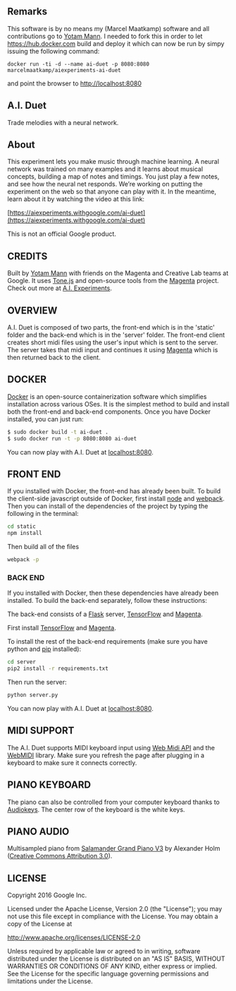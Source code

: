 ## Remarks

This software is by no means my (Marcel Maatkamp) software and all contributions go to [Yotam Mann](https://github.com/tambien). I needed to fork this in order to let https://hub.docker.com build and deploy it which can now be run by simpy issuing the following command:
```
docker run -ti -d --name ai-duet -p 8080:8080 marcelmaatkamp/aiexperiments-ai-duet
```
and point the browser to [http://localhost:8080](http://localhost:8080)

## A.I. Duet
Trade melodies with a neural network.

## About

This experiment lets you make music through machine learning. A neural network was trained on many examples and it learns about musical concepts, building a map of notes and timings. You just play a few notes, and see how the neural net responds. We’re working on putting the experiment on the web so that anyone can play with it. In the meantime, learn about it by watching the video at this link:

[https://aiexperiments.withgoogle.com/ai-duet](https://aiexperiments.withgoogle.com/ai-duet)

This is not an official Google product.

## CREDITS

Built by [Yotam Mann](https://github.com/tambien) with friends on the Magenta and Creative Lab teams at Google. It uses [Tone.js](https://github.com/Tonejs/Tone.js) and open-source tools from the [Magenta](https://github.com/tensorflow/magenta) project. Check out more at [A.I. Experiments](https://aiexperiments.withgoogle.com).

## OVERVIEW

A.I. Duet is composed of two parts, the front-end which is in the 'static' folder and the back-end which is in the 'server' folder. The front-end client creates short midi files using the user's input which is sent to the server. The server takes that midi input and continues it using [Magenta](https://github.com/tensorflow/magenta) which is then returned back to the client. 

## DOCKER

[Docker](https://www.docker.com/) is an open-source containerization software which simplifies installation across various OSes. It is the simplest method to build and install both the front-end and back-end components. Once you have Docker installed, you can just run: 

```bash
$ sudo docker build -t ai-duet .
$ sudo docker run -t -p 8080:8080 ai-duet
```

You can now play with A.I. Duet at [localhost:8080](http://localhost:8080).

## FRONT END

If you installed with Docker, the front-end has already been built. To build the client-side javascript outside of Docker, first install [node](https://nodejs.org) and [webpack](https://webpack.github.io/). Then you can install of the dependencies of the project by typing the following in the terminal: 

```bash
cd static
npm install
```

Then build all of the files

```bash
webpack -p
```

### BACK END

If you installed with Docker, then these dependencies have already been installed. To build the back-end separately, follow these instructions: 

The back-end consists of a [Flask](http://flask.pocoo.org/) server, [TensorFlow](https://www.tensorflow.org/) and [Magenta](https://github.com/tensorflow/magenta). 

First install [TensorFlow](https://www.tensorflow.org/versions/master/get_started/os_setup.html) and [Magenta](https://github.com/tensorflow/magenta#installation).

To install the rest of the back-end requirements (make sure you have python and [pip](https://pip.pypa.io/en/stable/installing/) installed):

```bash
cd server
pip2 install -r requirements.txt
```

Then run the server:

```bash
python server.py
```

You can now play with A.I. Duet at [localhost:8080](http://localhost:8080).

## MIDI SUPPORT

The A.I. Duet supports MIDI keyboard input using [Web Midi API](https://webaudio.github.io/web-midi-api/) and the [WebMIDI](https://github.com/cotejp/webmidi) library. Make sure you refresh the page after plugging in a keyboard to make sure it connects correctly. 

## PIANO KEYBOARD

The piano can also be controlled from your computer keyboard thanks to [Audiokeys](https://github.com/kylestetz/AudioKeys). The center row of the keyboard is the white keys.

## PIANO AUDIO

Multisampled piano from [Salamander Grand Piano V3](https://archive.org/details/SalamanderGrandPianoV3) by Alexander Holm ([Creative Commons Attribution 3.0](https://creativecommons.org/licenses/by/3.0/)).

## LICENSE

Copyright 2016 Google Inc.

Licensed under the Apache License, Version 2.0 (the "License");
you may not use this file except in compliance with the License.
You may obtain a copy of the License at

http://www.apache.org/licenses/LICENSE-2.0

Unless required by applicable law or agreed to in writing, software
distributed under the License is distributed on an "AS IS" BASIS,
WITHOUT WARRANTIES OR CONDITIONS OF ANY KIND, either express or implied.
See the License for the specific language governing permissions and
limitations under the License.
